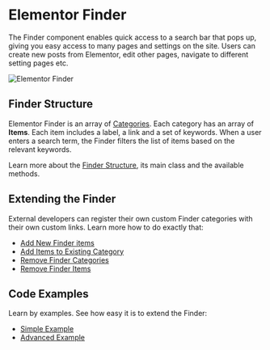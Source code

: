 # Elementor Finder

<Badge type="tip" vertical="top" text="Elementor Core" /> <Badge type="warning" vertical="top" text="Basic" />

The Finder component enables quick access to a search bar that pops up, giving you easy access to many pages and settings on the site. Users can create new posts from Elementor, edit other pages, navigate to different setting pages etc.

<img src="/assets/img/elementor-finder.png" alt="Elementor Finder">

## Finder Structure

Elementor Finder is an array of [Categories](./finder-categories). Each category has an array of **Items**. Each item includes a label, a link and a set of keywords. When a user enters a search term, the Finder filters the list of items based on the relevant keywords.

Learn more about the [Finder Structure](./finder-structure), its main class and the available methods.

## Extending the Finder

External developers can register their own custom Finder categories with their own custom links. Learn more how to do exactly that:

* [Add New Finder items](./add-new-finder-items)
* [Add Items to Existing Category](./add-items-to-existing-category)
* [Remove Finder Categories](./remove-finder-categories)
* [Remove Finder Items](./remove-finder-items)

## Code Examples

Learn by examples. See how easy it is to extend the Finder:

* [Simple Example](./simple-example)
* [Advanced Example](./advanced-example)
